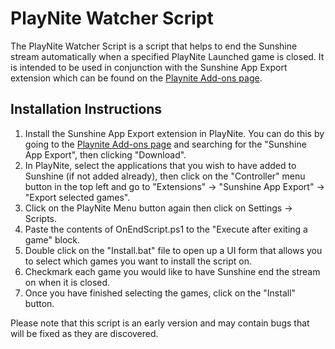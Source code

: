 # PlayNite Watcher Script

The PlayNite Watcher Script is a script that helps to end the Sunshine stream automatically when a specified PlayNite Launched game is closed.
It is intended to be used in conjunction with the Sunshine App Export extension which can be found on the [Playnite Add-ons page](https://playnite.link/addons.html). 

## Installation Instructions

1. Install the Sunshine App Export extension in PlayNite. You can do this by going to the [Playnite Add-ons page](https://playnite.link/addons.html) and searching for the "Sunshine App Export", then clicking "Download".
2. In PlayNite, select the applications that you wish to have added to Sunshine (if not added already), then click on the "Controller" menu button in the top left and go to "Extensions" -> "Sunshine App Export" -> "Export selected games".
3. Click on the PlayNite Menu button again then click on Settings -> Scripts.
4. Paste the contents of OnEndScript.ps1 to the "Execute after exiting a game" block.
5. Double click on the "Install.bat" file to open up a UI form that allows you to select which games you want to install the script on.
6. Checkmark each game you would like to have Sunshine end the stream on when it is closed.
7. Once you have finished selecting the games, click on the "Install" button.

Please note that this script is an early version and may contain bugs that will be fixed as they are discovered.
